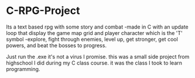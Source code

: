 # C-RPG-Project
Its a text based rpg with some story and combat
-made in C with an update loop that display the game map grid and player character which is the 'T' symbol
-explore, fight through enemies, level up, get stronger, get cool powers, and beat the bosses to progress.

Just run the .exe it's not a virus I promise. 
this was a small side project from highschool I did during my C class course.
it was the class I took to learn programming.
